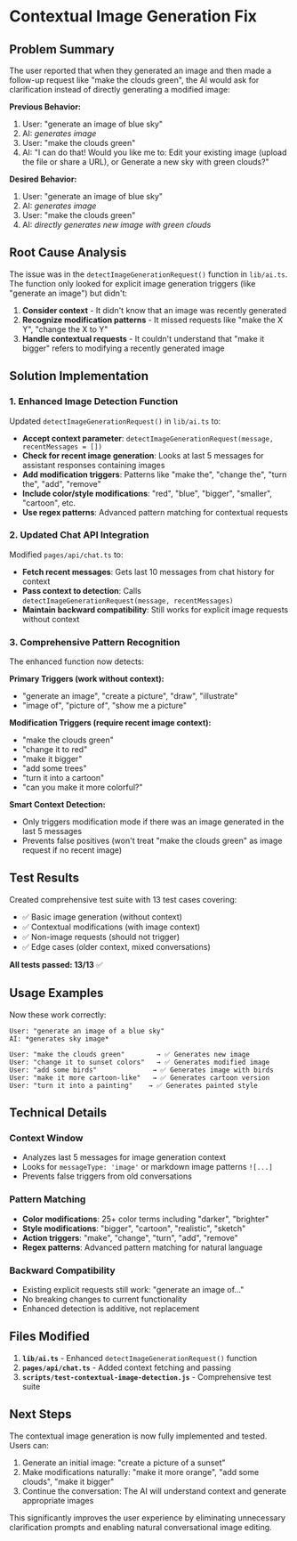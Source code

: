 # Contextual Image Generation Fix

## Problem Summary

The user reported that when they generated an image and then made a follow-up request like "make the clouds green", the AI would ask for clarification instead of directly generating a modified image:

**Previous Behavior:**
1. User: "generate an image of blue sky"
2. AI: *generates image*
3. User: "make the clouds green"
4. AI: "I can do that! Would you like me to: Edit your existing image (upload the file or share a URL), or Generate a new sky with green clouds?"

**Desired Behavior:**
1. User: "generate an image of blue sky"
2. AI: *generates image*
3. User: "make the clouds green"
4. AI: *directly generates new image with green clouds*

## Root Cause Analysis

The issue was in the `detectImageGenerationRequest()` function in `lib/ai.ts`. The function only looked for explicit image generation triggers (like "generate an image") but didn't:

1. **Consider context** - It didn't know that an image was recently generated
2. **Recognize modification patterns** - It missed requests like "make the X Y", "change the X to Y"
3. **Handle contextual requests** - It couldn't understand that "make it bigger" refers to modifying a recently generated image

## Solution Implementation

### 1. Enhanced Image Detection Function

Updated `detectImageGenerationRequest()` in `lib/ai.ts` to:

- **Accept context parameter**: `detectImageGenerationRequest(message, recentMessages = [])`
- **Check for recent image generation**: Looks at last 5 messages for assistant responses containing images
- **Add modification triggers**: Patterns like "make the", "change the", "turn the", "add", "remove"
- **Include color/style modifications**: "red", "blue", "bigger", "smaller", "cartoon", etc.
- **Use regex patterns**: Advanced pattern matching for contextual requests

### 2. Updated Chat API Integration

Modified `pages/api/chat.ts` to:

- **Fetch recent messages**: Gets last 10 messages from chat history for context
- **Pass context to detection**: Calls `detectImageGenerationRequest(message, recentMessages)`
- **Maintain backward compatibility**: Still works for explicit image requests without context

### 3. Comprehensive Pattern Recognition

The enhanced function now detects:

**Primary Triggers (work without context):**
- "generate an image", "create a picture", "draw", "illustrate"
- "image of", "picture of", "show me a picture"

**Modification Triggers (require recent image context):**
- "make the clouds green"
- "change it to red"
- "make it bigger"
- "add some trees"
- "turn it into a cartoon"
- "can you make it more colorful?"

**Smart Context Detection:**
- Only triggers modification mode if there was an image generated in the last 5 messages
- Prevents false positives (won't treat "make the clouds green" as image request if no recent image)

## Test Results

Created comprehensive test suite with 13 test cases covering:
- ✅ Basic image generation (without context)
- ✅ Contextual modifications (with image context)
- ✅ Non-image requests (should not trigger)
- ✅ Edge cases (older context, mixed conversations)

**All tests passed: 13/13** ✅

## Usage Examples

Now these work correctly:

```
User: "generate an image of a blue sky"
AI: *generates sky image*

User: "make the clouds green"        → ✅ Generates new image
User: "change it to sunset colors"   → ✅ Generates modified image  
User: "add some birds"              → ✅ Generates image with birds
User: "make it more cartoon-like"   → ✅ Generates cartoon version
User: "turn it into a painting"    → ✅ Generates painted style
```

## Technical Details

### Context Window
- Analyzes last 5 messages for image generation context
- Looks for `messageType: 'image'` or markdown image patterns `![...]`
- Prevents false triggers from old conversations

### Pattern Matching
- **Color modifications**: 25+ color terms including "darker", "brighter"
- **Style modifications**: "bigger", "cartoon", "realistic", "sketch"
- **Action triggers**: "make", "change", "turn", "add", "remove"
- **Regex patterns**: Advanced pattern matching for natural language

### Backward Compatibility
- Existing explicit requests still work: "generate an image of..."
- No breaking changes to current functionality
- Enhanced detection is additive, not replacement

## Files Modified

1. **`lib/ai.ts`** - Enhanced `detectImageGenerationRequest()` function
2. **`pages/api/chat.ts`** - Added context fetching and passing
3. **`scripts/test-contextual-image-detection.js`** - Comprehensive test suite

## Next Steps

The contextual image generation is now fully implemented and tested. Users can:

1. Generate an initial image: "create a picture of a sunset"
2. Make modifications naturally: "make it more orange", "add some clouds", "make it bigger"
3. Continue the conversation: The AI will understand context and generate appropriate images

This significantly improves the user experience by eliminating unnecessary clarification prompts and enabling natural conversational image editing.
